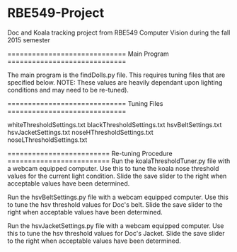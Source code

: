 # RBE549-Project
Doc and Koala tracking project from RBE549 Computer Vision during the fall 2015 semester

============================= Main Program =============================

The main program is the findDolls.py file. This requires tuning files that are specified below. NOTE: These values are heavily dependant upon lighting conditions and may need to be re-tuned).

============================= Tuning Files =============================

whiteThresholdSettings.txt
  blackThresholdSettings.txt
  hsvBeltSettings.txt
  hsvJacketSettings.txt
  noseHThresholdSettings.txt
  noseLThresholdSettings.txt

========================= Re-tuning Procedure =========================
  Run the koalaThresholdTuner.py file with a webcam equipped computer. Use this to tune the koala nose threshold values for the current light condition. Slide the save slider to the right when acceptable values have been determined.

  Run the hsvBeltSettings.py file with a webcam equipped computer. Use this to tune the hsv threshold values for Doc's belt. Slide the save slider to the right when acceptable values have been determined.

  Run the hsvJacketSettings.py file with a webcam equipped computer. Use this to tune the hsv threshold values for Doc's Jacket. Slide the save slider to the right when acceptable values have been determined.
